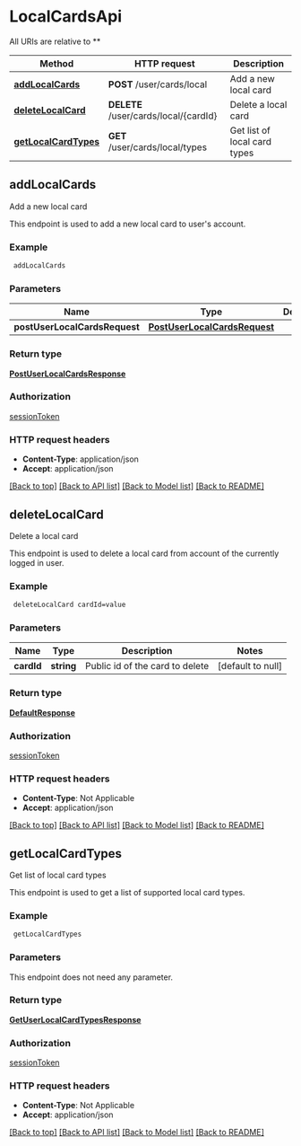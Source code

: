 # LocalCardsApi

All URIs are relative to **

Method | HTTP request | Description
------------- | ------------- | -------------
[**addLocalCards**](LocalCardsApi.md#addLocalCards) | **POST** /user/cards/local | Add a new local card
[**deleteLocalCard**](LocalCardsApi.md#deleteLocalCard) | **DELETE** /user/cards/local/{cardId} | Delete a local card
[**getLocalCardTypes**](LocalCardsApi.md#getLocalCardTypes) | **GET** /user/cards/local/types | Get list of local card types



## addLocalCards

Add a new local card

This endpoint is used to add a new local card to user's account.

### Example

```bash
 addLocalCards
```

### Parameters


Name | Type | Description  | Notes
------------- | ------------- | ------------- | -------------
 **postUserLocalCardsRequest** | [**PostUserLocalCardsRequest**](PostUserLocalCardsRequest.md) |  |

### Return type

[**PostUserLocalCardsResponse**](PostUserLocalCardsResponse.md)

### Authorization

[sessionToken](../README.md#sessionToken)

### HTTP request headers

- **Content-Type**: application/json
- **Accept**: application/json

[[Back to top]](#) [[Back to API list]](../README.md#documentation-for-api-endpoints) [[Back to Model list]](../README.md#documentation-for-models) [[Back to README]](../README.md)


## deleteLocalCard

Delete a local card

This endpoint is used to delete a local card from account of the currently logged in user.

### Example

```bash
 deleteLocalCard cardId=value
```

### Parameters


Name | Type | Description  | Notes
------------- | ------------- | ------------- | -------------
 **cardId** | **string** | Public id of the card to delete | [default to null]

### Return type

[**DefaultResponse**](DefaultResponse.md)

### Authorization

[sessionToken](../README.md#sessionToken)

### HTTP request headers

- **Content-Type**: Not Applicable
- **Accept**: application/json

[[Back to top]](#) [[Back to API list]](../README.md#documentation-for-api-endpoints) [[Back to Model list]](../README.md#documentation-for-models) [[Back to README]](../README.md)


## getLocalCardTypes

Get list of local card types

This endpoint is used to get a list of supported local card types.

### Example

```bash
 getLocalCardTypes
```

### Parameters

This endpoint does not need any parameter.

### Return type

[**GetUserLocalCardTypesResponse**](GetUserLocalCardTypesResponse.md)

### Authorization

[sessionToken](../README.md#sessionToken)

### HTTP request headers

- **Content-Type**: Not Applicable
- **Accept**: application/json

[[Back to top]](#) [[Back to API list]](../README.md#documentation-for-api-endpoints) [[Back to Model list]](../README.md#documentation-for-models) [[Back to README]](../README.md)


